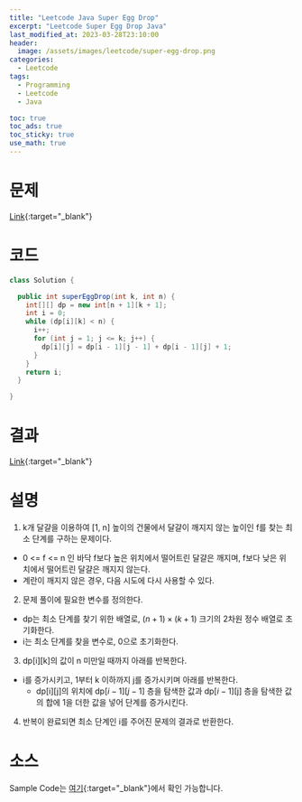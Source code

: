 ```yaml
---
title: "Leetcode Java Super Egg Drop"
excerpt: "Leetcode Super Egg Drop Java"
last_modified_at: 2023-03-28T23:10:00
header:
  image: /assets/images/leetcode/super-egg-drop.png
categories:
  - Leetcode
tags:
  - Programming
  - Leetcode
  - Java

toc: true
toc_ads: true
toc_sticky: true
use_math: true
---
```

# 문제
[Link](https://leetcode.com/problems/super-egg-drop){:target="_blank"}

# 코드
```java
class Solution {

  public int superEggDrop(int k, int n) {
    int[][] dp = new int[n + 1][k + 1];
    int i = 0;
    while (dp[i][k] < n) {
      i++;
      for (int j = 1; j <= k; j++) {
        dp[i][j] = dp[i - 1][j - 1] + dp[i - 1][j] + 1;
      }
    }
    return i;
  }

}
```

# 결과
[Link](https://leetcode.com/problems/super-egg-drop/submissions/923645751/){:target="_blank"}

# 설명
1. k개 달걀을 이용하여 [1, n] 높이의 건물에서 달걀이 깨지지 않는 높이인 f를 찾는 최소 단계를 구하는 문제이다.
- 0 <= f <= n 인 바닥 f보다 높은 위치에서 떨어트린 달걀은 깨지며, f보다 낮은 위치에서 떨어트린 달걀은 깨지지 않는다.
- 계란이 깨지지 않은 경우, 다음 시도에 다시 사용할 수 있다.

2. 문제 풀이에 필요한 변수를 정의한다.
- dp는 최소 단계를 찾기 위한 배열로, $(n + 1) \times (k + 1)$ 크기의 2차원 정수 배열로 초기화한다.
- i는 최소 단계를 찾을 변수로, 0으로 초기화한다.

3. dp[i][k]의 값이 n 미만일 때까지 아래를 반복한다.
- i를 증가시키고, 1부터 k 이하까지 j를 증가시키며 아래를 반복한다.
  - dp[i][j]의 위치에 dp[$i - 1$][$j - 1$] 층을 탐색한 값과 dp[$i - 1$][j] 층을 탐색한 값의 합에 1을 더한 값을 넣어 단계를 증가시킨다.

4. 반복이 완료되면 최소 단계인 i를 주어진 문제의 결과로 반환한다.

# 소스
Sample Code는 [여기](https://github.com/GracefulSoul/leetcode/blob/master/src/main/java/gracefulsoul/problems/SuperEggDrop.java){:target="_blank"}에서 확인 가능합니다.